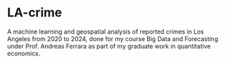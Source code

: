 # LA-crime
A machine learning and geospatial analysis of reported crimes in Los Angeles from 2020 to 2024, done for my course Big Data and Forecasting under Prof. Andreas Ferrara as part of my graduate work in quantitative economics.
